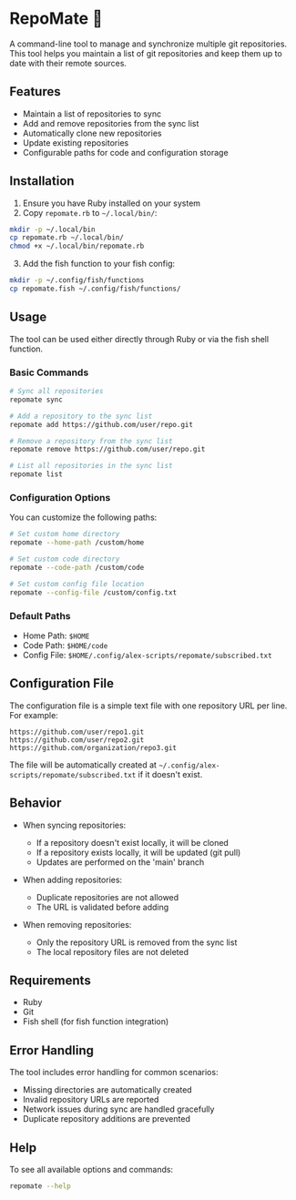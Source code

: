 # RepoMate 🧉

A command-line tool to manage and synchronize multiple git repositories. This tool helps you maintain a list of git repositories and keep them up to date with their remote sources.

## Features

- Maintain a list of repositories to sync
- Add and remove repositories from the sync list
- Automatically clone new repositories
- Update existing repositories
- Configurable paths for code and configuration storage

## Installation

1. Ensure you have Ruby installed on your system
2. Copy `repomate.rb` to `~/.local/bin/`:
```bash
mkdir -p ~/.local/bin
cp repomate.rb ~/.local/bin/
chmod +x ~/.local/bin/repomate.rb
```

3. Add the fish function to your fish config:
```bash
mkdir -p ~/.config/fish/functions
cp repomate.fish ~/.config/fish/functions/
```

## Usage

The tool can be used either directly through Ruby or via the fish shell function.

### Basic Commands

```bash
# Sync all repositories
repomate sync

# Add a repository to the sync list
repomate add https://github.com/user/repo.git

# Remove a repository from the sync list
repomate remove https://github.com/user/repo.git

# List all repositories in the sync list
repomate list
```

### Configuration Options

You can customize the following paths:

```bash
# Set custom home directory
repomate --home-path /custom/home

# Set custom code directory
repomate --code-path /custom/code

# Set custom config file location
repomate --config-file /custom/config.txt
```

### Default Paths

- Home Path: `$HOME`
- Code Path: `$HOME/code`
- Config File: `$HOME/.config/alex-scripts/repomate/subscribed.txt`

## Configuration File

The configuration file is a simple text file with one repository URL per line. For example:

```text
https://github.com/user/repo1.git
https://github.com/user/repo2.git
https://github.com/organization/repo3.git
```

The file will be automatically created at `~/.config/alex-scripts/repomate/subscribed.txt` if it doesn't exist.

## Behavior

- When syncing repositories:
  - If a repository doesn't exist locally, it will be cloned
  - If a repository exists locally, it will be updated (git pull)
  - Updates are performed on the 'main' branch

- When adding repositories:
  - Duplicate repositories are not allowed
  - The URL is validated before adding

- When removing repositories:
  - Only the repository URL is removed from the sync list
  - The local repository files are not deleted

## Requirements

- Ruby
- Git
- Fish shell (for fish function integration)

## Error Handling

The tool includes error handling for common scenarios:

- Missing directories are automatically created
- Invalid repository URLs are reported
- Network issues during sync are handled gracefully
- Duplicate repository additions are prevented

## Help

To see all available options and commands:

```bash
repomate --help
```